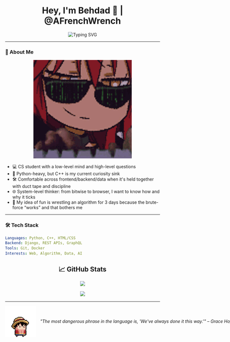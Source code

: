 <h1 align="center">Hey, I'm Behdad 👋 | @AFrenchWrench</h1>
<p align="center">
  <img src="https://readme-typing-svg.demolab.com?font=Fira+Code&size=24&duration=3000&pause=1000&color=00F7FF&center=true&vCenter=true&width=800&lines=Code+over+chaos+%F0%9F%92%BB;Python+first%2C+C%2B%2B+close+behind+%F0%9F%90%8D%E2%9E%95;Algorithms+%7C+Systems+%7C+Clean+Designs+%F0%9F%93%90" alt="Typing SVG" />
</p>

---

### 🚀 About Me

<div align="center">
  <img src="assets/gifs/tenor.gif" width="320" />
</div>

- 💻 CS student with a low-level mind and high-level questions
- 🐍 Python-heavy, but C++ is my current curiosity sink
- 🛠️ Comfortable across frontend/backend/data when it's held together with duct tape and discipline
- 🌐 System-level thinker: from bitwise to browser, I want to know how and why it ticks
- 🧩 My idea of fun is wrestling an algorithm for 3 days because the brute-force “works” and that bothers me

---

### 🛠️ Tech Stack

```yaml
Languages: Python, C++, HTML/CSS
Backend: Django, REST APIs, GraphQL
Tools: Git, Docker
Interests: Web, Algorithm, Data, AI
```

<h2 align="center">📈 GitHub Stats</h2>

<p align="center">
  <img src="https://github-readme-stats.vercel.app/api?username=AFrenchWrench&show_icons=true&theme=tokyonight&hide_border=true&icon_color=ff79c6&title_color=8be9fd&text_color=f8f8f2" />
</p>

<p align="center">
  <img src="https://streak-stats.demolab.com?user=AFrenchWrench&theme=tokyonight&hide_border=true" />
</p>

---

<p align="left" style="white-space: nowrap;">
  <img src="assets/gifs/one-piece-pixel.gif" width="100" style="display: inline-block; vertical-align: middle;" />
  <span style="display: inline-block; vertical-align: middle; padding-left: 10px; white-space: nowrap;">
    <i>"The most dangerous phrase in the language is, 'We've always done it this way.'" – Grace Hopper</i>
  </span>
</p>
